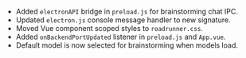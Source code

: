 - Added `electronAPI` bridge in `preload.js` for brainstorming chat IPC.
- Updated `electron.js` console message handler to new signature.
- Moved Vue component scoped styles to `roadrunner.css`.
- Added `onBackendPortUpdated` listener in `preload.js` and `App.vue`.
- Default model is now selected for brainstorming when models load.
